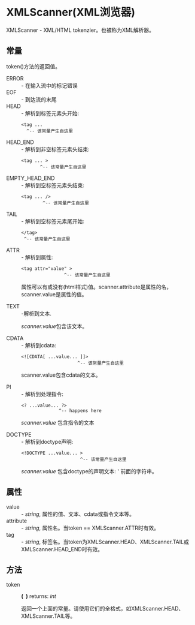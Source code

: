 # XMLScanner(XML浏览器)

<p>XMLScanner - XML/HTML tokenzier。也被称为XML解析器。</p>
    <dl>
      <h2>常量</h2>
      <p>token()方法的返回值。</p>
        <dt>ERROR</dt>
        <dd>- 在输入流中的标记错误</dd>
        <dt>EOF</dt>
        <dd>- 到达流的末尾</dd>
        <dt>HEAD</dt>
        <dd>
          <div>- 解析到标签元素头开始:</div>
          <pre v-pre><code>&lt;tag ...<br/> &nbsp;^-- 该常量产生自这里</code></pre></dd>
        <dt>HEAD_END</dt>
        <dd>
          <div>- 解析到非空标签元素头结束:</div>
          <pre v-pre><code>&lt;tag ... &gt;<br/> &nbsp;&nbsp;&nbsp;&nbsp;&nbsp;&nbsp;^-- 该常量产生自这里</code></pre></dd>
        <dt>EMPTY_HEAD_END</dt>
        <dd>
          <div>- 解析到空标签元素头结束:</div>
          <pre v-pre><code>&lt;tag ... /&gt;<br/> &nbsp;&nbsp;&nbsp;&nbsp;&nbsp;&nbsp;&nbsp;^-- 该常量产生自这里</code></pre></dd>
        <dt>TAIL</dt>
        <dd>
          <div>- 解析到空标签元素尾开始:</div>
          <pre v-pre><code>&lt;/tag&gt;<br/> ^-- 该常量产生自这里</code></pre></dd>
        <dt>ATTR</dt>
        <dd>
          <div>- 解析到属性:</div>
          <pre v-pre><code>&lt;tag attr=&quot;value&quot; &gt;<br/>&nbsp;&nbsp;&nbsp;&nbsp;&nbsp;&nbsp;&nbsp;&nbsp;&nbsp;&nbsp;&nbsp;&nbsp;&nbsp;&nbsp;&nbsp;&nbsp;^-- 该常量产生自这里</code></pre>
          <p>属性可以有或没有(html样式)值。scanner.attribute是属性的名，scanner.value是属性的值。</p></dd>
        <dt>TEXT</dt>
        <dd>
          <div>-解析到文本.</div>
          <p><em>scanner.value</em>包含该文本。</p></dd>
        <dt>CDATA</dt>
        <dd>
          <div>- 解析到cdata:</div>
          <pre v-pre><code>&lt;![CDATA[ ...value... ]]&gt;<br/> &nbsp;&nbsp;&nbsp;&nbsp;&nbsp;&nbsp;&nbsp;&nbsp;&nbsp;&nbsp;&nbsp;&nbsp;&nbsp;&nbsp;&nbsp;&nbsp;&nbsp;&nbsp;&nbsp;&nbsp;^-- 该常量产生自这里</code></pre>
          <p>scanner.value包含cdata的文本。</p></dd>
        <dt>PI</dt>
        <dd>
          <div>- 解析到处理指令:</div>
          <pre v-pre><code>&lt;? ...value... ?&gt;<br/> &nbsp;&nbsp;&nbsp;&nbsp;&nbsp;&nbsp;&nbsp;&nbsp;&nbsp;&nbsp;&nbsp;&nbsp;&nbsp;^-- happens here</code></pre>
          <p><em>scanner.value</em> 包含指令的文本</p></dd>
        <dt>DOCTYPE</dt>
        <dd>- 解析到doctype声明:
          <pre v-pre><code>&lt;!DOCTYPE ...value... &gt;<br/> &nbsp;&nbsp;&nbsp;&nbsp;&nbsp;&nbsp;&nbsp;&nbsp;&nbsp;&nbsp;&nbsp;&nbsp;&nbsp;&nbsp;&nbsp;&nbsp;&nbsp;&nbsp;&nbsp;&nbsp;&nbsp;^-- 该常量产生自这里</code></pre>
          <p><em>scanner.value</em> 包含doctype的声明文本: <!DOCTYPE 后面的和 '>' 前面的字符串。</p></dd>
          <h2>属性</h2>
        <dt>value</dt>
        <dd>- <em>string</em>, 属性的值、文本、cdata或指令文本等。</dd>
        <dt>attribute</dt>
        <dd>- <em>string</em>, 属性名。当token == XMLScanner.ATTR时有效。</dd>
        <dt>tag</dt>
        <dd>- <em>string</em>, 标签名。当token为XMLScanner.HEAD、XMLScanner.TAIL或XMLScanner.HEAD_END时有效。</dd>
          <h2>方法</h2>
        <dt>token</dt>
        <dd>
          <p><strong>( </strong>&nbsp;<strong>)</strong> returns: <em>int</em></p>
          <p>返回一个上面的常量。请使用它们的全格式，如XMLScanner.HEAD、XMLScanner.TAIL等。</p></dd></dl>